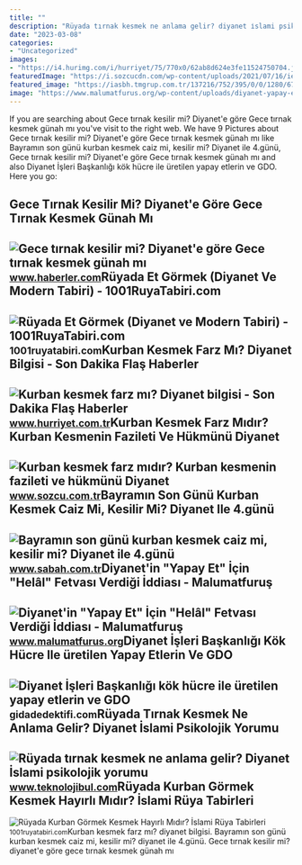 ```yaml
---
title: ""
description: "Rüyada tırnak kesmek ne anlama gelir? diyanet i̇slami psikolojik yorumu"
date: "2023-03-08"
categories:
- "Uncategorized"
images:
- "https://i4.hurimg.com/i/hurriyet/75/770x0/62ab8d624e3fe11524750704.jpg"
featuredImage: "https://i.sozcucdn.com/wp-content/uploads/2021/07/16/iecrop/kurban-bayrami-depo_16_9_1626443011-670x371.jpg?w=1200&amp;h=675&amp;mode=crop"
featured_image: "https://iasbh.tmgrup.com.tr/137216/752/395/0/0/1280/671?u=https://isbh.tmgrup.com.tr/sbh/2022/07/11/kurban-3-gun-ve-4-gun-kesilir-mi-diyanet-ile-bayramin-son-gunu-kurban-kesilir-mi-caiz-midir-1657521511640.jpg"
image: "https://www.malumatfurus.org/wp-content/uploads/diyanet-yapay-et-fetvasi.png"
---
```


If you are searching about Gece tırnak kesilir mi? Diyanet'e göre Gece tırnak kesmek günah mı you've visit to the right web. We have 9 Pictures about Gece tırnak kesilir mi? Diyanet'e göre Gece tırnak kesmek günah mı like Bayramın son günü kurban kesmek caiz mi, kesilir mi? Diyanet ile 4.günü, Gece tırnak kesilir mi? Diyanet'e göre Gece tırnak kesmek günah mı and also Diyanet İşleri Başkanlığı kök hücre ile üretilen yapay etlerin ve GDO. Here you go:

Gece Tırnak Kesilir Mi? Diyanet'e Göre Gece Tırnak Kesmek Günah Mı
------------------------------------------------------------------

 ![Gece tırnak kesilir mi? Diyanet'e göre Gece tırnak kesmek günah mı](https://i.hbrcdn.com/haber/2023/01/07/gece-tirnak-kesilir-mi-diyanet-e-gore-gece-15544298_1327_amp.jpg) <small>www.haberler.com</small>Rüyada Et Görmek (Diyanet Ve Modern Tabiri) - 1001RuyaTabiri.com
----------------------------------------------------------------

 ![Rüyada Et Görmek (Diyanet ve Modern Tabiri) - 1001RuyaTabiri.com](https://1001ruyatabiri.com/wp-content/uploads/2019/12/ruyada-et-gormek-kokmus-et-pisirmek-kemikli-et-kesmek-ruyada-beyaz-et-yemek-pismis-et-cig-et-gormek-kirmizi-et-1001ruyatabiri.jpg) <small>1001ruyatabiri.com</small>Kurban Kesmek Farz Mı? Diyanet Bilgisi - Son Dakika Flaş Haberler
-----------------------------------------------------------------

 ![Kurban kesmek farz mı? Diyanet bilgisi - Son Dakika Flaş Haberler](https://i4.hurimg.com/i/hurriyet/75/750x422/628dd3ac7af5070d7046cec1.jpg) <small>www.hurriyet.com.tr</small>Kurban Kesmek Farz Mıdır? Kurban Kesmenin Fazileti Ve Hükmünü Diyanet
---------------------------------------------------------------------

 ![Kurban kesmek farz mıdır? Kurban kesmenin fazileti ve hükmünü Diyanet](https://i.sozcucdn.com/wp-content/uploads/2021/07/16/iecrop/kurban-bayrami-depo_16_9_1626443011-670x371.jpg?w=1200&h=675&mode=crop) <small>www.sozcu.com.tr</small>Bayramın Son Günü Kurban Kesmek Caiz Mi, Kesilir Mi? Diyanet Ile 4.günü
-----------------------------------------------------------------------

 ![Bayramın son günü kurban kesmek caiz mi, kesilir mi? Diyanet ile 4.günü](https://iasbh.tmgrup.com.tr/137216/752/395/0/0/1280/671?u=https://isbh.tmgrup.com.tr/sbh/2022/07/11/kurban-3-gun-ve-4-gun-kesilir-mi-diyanet-ile-bayramin-son-gunu-kurban-kesilir-mi-caiz-midir-1657521511640.jpg) <small>www.sabah.com.tr</small>Diyanet'in "Yapay Et" İçin "Helâl" Fetvası Verdiği İddiası - Malumatfuruş
-------------------------------------------------------------------------

 ![Diyanet'in "Yapay Et" İçin "Helâl" Fetvası Verdiği İddiası - Malumatfuruş](https://www.malumatfurus.org/wp-content/uploads/diyanet-yapay-et-fetvasi.png) <small>www.malumatfurus.org</small>Diyanet İşleri Başkanlığı Kök Hücre Ile üretilen Yapay Etlerin Ve GDO
---------------------------------------------------------------------

 ![Diyanet İşleri Başkanlığı kök hücre ile üretilen yapay etlerin ve GDO](https://i4.hurimg.com/i/hurriyet/75/770x0/62ab8d624e3fe11524750704.jpg) <small>gidadedektifi.com</small>Rüyada Tırnak Kesmek Ne Anlama Gelir? Diyanet İslami Psikolojik Yorumu
----------------------------------------------------------------------

 ![Rüyada tırnak kesmek ne anlama gelir? Diyanet İslami psikolojik yorumu](https://cdn.teknolojibul.com/wp-content/uploads/2022/12/28090208/Ruyada-tirnak-kesmek.jpg) <small>www.teknolojibul.com</small>Rüyada Kurban Görmek Kesmek Hayırlı Mıdır? İslami Rüya Tabirleri
----------------------------------------------------------------

 ![Rüyada Kurban Görmek Kesmek Hayırlı Mıdır? İslami Rüya Tabirleri](https://1001ruyatabiri.com/wp-content/uploads/2018/06/ruyada-kurban-eti-görmek-veya-yemek-ruyada-kurban-bayrami-gormek.jpg) <small>1001ruyatabiri.com</small>Kurban kesmek farz mı? diyanet bilgisi. Bayramın son günü kurban kesmek caiz mi, kesilir mi? diyanet ile 4.günü. Gece tırnak kesilir mi? diyanet'e göre gece tırnak kesmek günah mı
